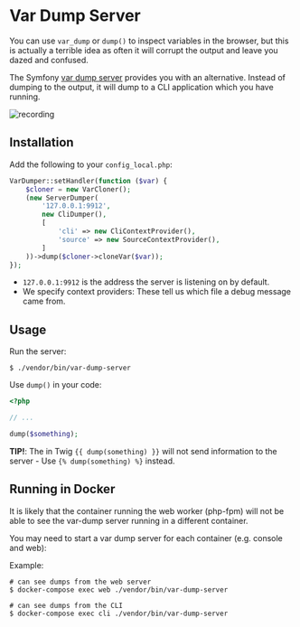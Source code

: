Var Dump Server
===============

You can use `var_dump` or `dump()` to inspect variables in the browser, but
this is actually a terrible idea as often it will corrupt the output and leave
you dazed and confused.

The Symfony [var dump
server](https://symfony.com/doc/current/components/var_dumper.html#the-dump-server)
provides you with an alternative. Instead of dumping to the output, it will
dump to a CLI application which you have running.

![recording](https://user-images.githubusercontent.com/530801/66316960-8dd7f600-e910-11e9-822c-de8c0e84ab45.gif)

Installation
------------

Add the following to your `config_local.php`:

```php
VarDumper::setHandler(function ($var) {
    $cloner = new VarCloner();
    (new ServerDumper(
        '127.0.0.1:9912',
        new CliDumper(),
        [
            'cli' => new CliContextProvider(),
            'source' => new SourceContextProvider(),
        ]
    ))->dump($cloner->cloneVar($var));
});
```

- `127.0.0.1:9912` is the address the server is listening on by default.
- We specify context providers: These tell us which file a debug message came
  from.

Usage
-----

Run the server:

```
$ ./vendor/bin/var-dump-server
```

Use `dump()` in your code:

```php
<?php

// ...

dump($something);
```

**TIP!**: The in Twig ``{{ dump(something) }}`` will not send information to the server -
Use `{% dump(something) %}` instead.

Running in Docker
-----------------

It is likely that the container running the web worker (php-fpm) will not be
able to see the var-dump server running in a different container.

You may need to start a var dump server for each container (e.g. console and
web):

Example:

```
# can see dumps from the web server
$ docker-compose exec web ./vendor/bin/var-dump-server
```

```
# can see dumps from the CLI
$ docker-compose exec cli ./vendor/bin/var-dump-server
```
